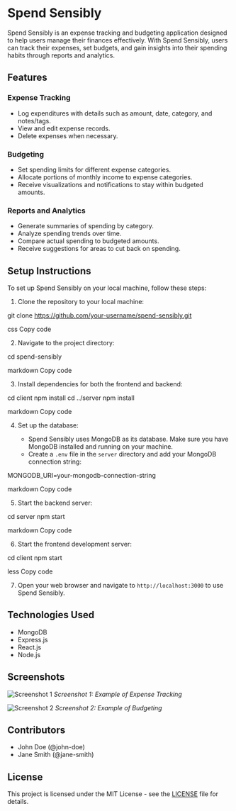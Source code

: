 # Spend Sensibly

Spend Sensibly is an expense tracking and budgeting application designed to help users manage their finances effectively. With Spend Sensibly, users can track their expenses, set budgets, and gain insights into their spending habits through reports and analytics.

## Features

### Expense Tracking

- Log expenditures with details such as amount, date, category, and notes/tags.
- View and edit expense records.
- Delete expenses when necessary.

### Budgeting

- Set spending limits for different expense categories.
- Allocate portions of monthly income to expense categories.
- Receive visualizations and notifications to stay within budgeted amounts.

### Reports and Analytics

- Generate summaries of spending by category.
- Analyze spending trends over time.
- Compare actual spending to budgeted amounts.
- Receive suggestions for areas to cut back on spending.

## Setup Instructions

To set up Spend Sensibly on your local machine, follow these steps:

1. Clone the repository to your local machine:

git clone https://github.com/your-username/spend-sensibly.git

css
Copy code

2. Navigate to the project directory:

cd spend-sensibly

markdown
Copy code

3. Install dependencies for both the frontend and backend:

cd client
npm install
cd ../server
npm install

markdown
Copy code

4. Set up the database:

   - Spend Sensibly uses MongoDB as its database. Make sure you have MongoDB installed and running on your machine.
   - Create a `.env` file in the `server` directory and add your MongoDB connection string:

MONGODB_URI=your-mongodb-connection-string

markdown
Copy code

5. Start the backend server:

cd server
npm start

markdown
Copy code

6. Start the frontend development server:

cd client
npm start

less
Copy code

7. Open your web browser and navigate to `http://localhost:3000` to use Spend Sensibly.

## Technologies Used

- MongoDB
- Express.js
- React.js
- Node.js

## Screenshots

![Screenshot 1](https://via.placeholder.com/600x400.png)
*Screenshot 1: Example of Expense Tracking*

![Screenshot 2](https://via.placeholder.com/600x400.png)
*Screenshot 2: Example of Budgeting*

## Contributors

- John Doe (@john-doe)
- Jane Smith (@jane-smith)

## License

This project is licensed under the MIT License - see the [LICENSE](LICENSE) file for details.